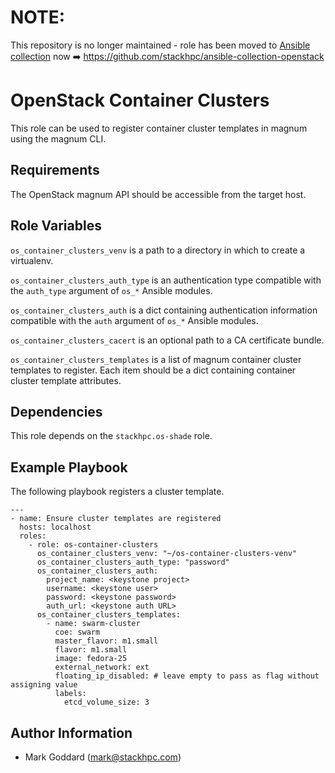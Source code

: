 # NOTE:

This repository is no longer maintained - role has been moved to [Ansible
collection](https://docs.ansible.com/ansible/latest/collections_guide/index.html)
now ➡️ https://github.com/stackhpc/ansible-collection-openstack

OpenStack Container Clusters
============================

This role can be used to register container cluster templates in magnum
using the magnum CLI.

Requirements
------------

The OpenStack magnum API should be accessible from the target host.

Role Variables
--------------

`os_container_clusters_venv` is a path to a directory in which to create a
virtualenv.

`os_container_clusters_auth_type` is an authentication type compatible with the
`auth_type` argument of `os_*` Ansible modules.

`os_container_clusters_auth` is a dict containing authentication information
compatible with the `auth` argument of `os_*` Ansible modules.

`os_container_clusters_cacert` is an optional path to a CA certificate bundle.

`os_container_clusters_templates` is a list of magnum container cluster
templates to register. Each item should be a dict containing container cluster
template attributes.

Dependencies
------------

This role depends on the `stackhpc.os-shade` role.

Example Playbook
----------------

The following playbook registers a cluster template.

    ---
    - name: Ensure cluster templates are registered
      hosts: localhost
      roles:
        - role: os-container-clusters
          os_container_clusters_venv: "~/os-container-clusters-venv"
          os_container_clusters_auth_type: "password"
          os_container_clusters_auth:
            project_name: <keystone project>
            username: <keystone user>
            password: <keystone password>
            auth_url: <keystone auth URL>
          os_container_clusters_templates:
            - name: swarm-cluster
              coe: swarm
              master_flavor: m1.small
              flavor: m1.small
              image: fedora-25
              external_network: ext
              floating_ip_disabled: # leave empty to pass as flag without assigning value
              labels:
                etcd_volume_size: 3

Author Information
------------------

- Mark Goddard (<mark@stackhpc.com>)

